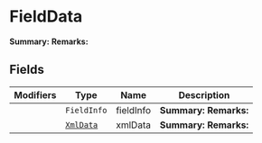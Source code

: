 # FieldData

**Summary:** 
**Remarks:** 

## Fields

|Modifiers            |Type          | Name         | Description
|---------------------|--------------|:------------:|------------
|  | `FieldInfo` | fieldInfo | **Summary:**  **Remarks:** 
|  | [`XmlData`](#xmldocgenxmldata) | xmlData | **Summary:**  **Remarks:** 

<br/>
<br/>

